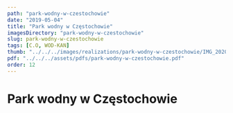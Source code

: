 ```yaml
---
path: "park-wodny-w-czestochowie"
date: "2019-05-04"
title: "Park wodny w Częstochowie"
imagesDirectory: "park-wodny-w-czestochowie"
slug: park-wodny-w-czestochowie
tags: [C.O, WOD-KAN]
thumb: "../../../images/realizations/park-wodny-w-czestochowie/IMG_20201016_085755-600x400.jpg"
pdf: "../../../assets/pdfs/park-wodny-w-czestochowie.pdf"
order: 12
---
```


# Park wodny w Częstochowie
